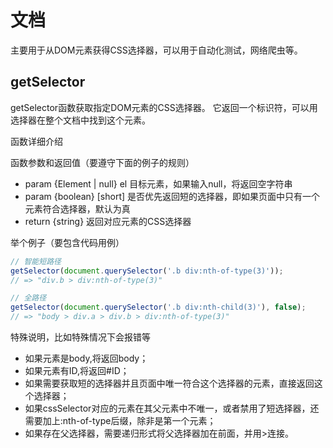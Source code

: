 # 文档

主要用于从DOM元素获得CSS选择器，可以用于自动化测试，网络爬虫等。

## getSelector

getSelector函数获取指定DOM元素的CSS选择器。 它返回一个标识符，可以用选择器在整个文档中找到这个元素。

函数详细介绍

函数参数和返回值（要遵守下面的例子的规则）

- param {Element | null} el 目标元素，如果输入null，将返回空字符串
- param {boolean} [short] 是否优先返回短的选择器，即如果页面中只有一个元素符合选择器，默认为真
- return {string} 返回对应元素的CSS选择器

举个例子（要包含代码用例）

```js
// 智能短路径
getSelector(document.querySelector('.b div:nth-of-type(3)'));
// => "div.b > div:nth-of-type(3)"

// 全路径
getSelector(document.querySelector('.b div:nth-child(3)'), false);
// => "body > div.a > div.b > div:nth-of-type(3)"
```

特殊说明，比如特殊情况下会报错等

- 如果元素是body,将返回body；
- 如果元素有ID,将返回#ID；
- 如果需要获取短的选择器并且页面中唯一符合这个选择器的元素，直接返回这个选择器；
- 如果cssSelector对应的元素在其父元素中不唯一，或者禁用了短选择器，还需要加上:nth-of-type后缀，除非是第一个元素；
- 如果存在父选择器，需要递归形式将父选择器加在前面，并用>连接。
